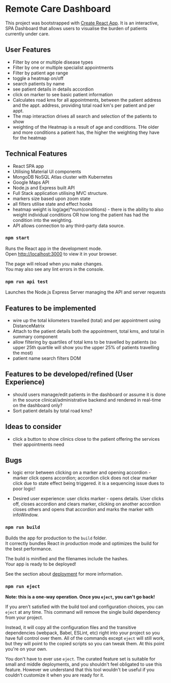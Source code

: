 # Remote Care Dashboard

This project was bootstrapped with [Create React App](https://github.com/facebook/create-react-app). It is an interactive, SPA Dashboard that allows users to visualise the burden of patients currently under care.

## User Features

- Filter by one or multiple disease types
- Filter by one or multiple specialist appointments
- Filter by patient age range
- toggle a heatmap on/off
- search patients by name
- see patient details in details accordion
- click on marker to see basic patient information
- Calculates road kms for all appointments, between the patient address and the appt. address, providing total road km's per patient and per appt.
- The map interaction drives all search and selection of the patients to show
- weighting of the Heatmap is a result of age and conditions. THe older and more conditions a patient has, the higher the weighting they have for the heatmap

## Technical Features

- React SPA app
- Utilising Material UI components
- MongoDB NoSQL Atlas cluster with Kubernetes
- Google Maps API
- Node.js and Express built API
- Full Stack application utilising MVC structure.
- markers size based upon zoom state
- all filters utilise state and effect hooks
- heatmap weight is log(age)\*num(conditions) - there is the ability to also weight individual conditions OR how long the patient has had the condition into the weighting.
- API allows connection to any third-party data source.

### `npm start`

Runs the React app in the development mode.\
Open [http://localhost:3000](http://localhost:3000) to view it in your browser.

The page will reload when you make changes.\
You may also see any lint errors in the console.

### `npm run api test`

Launches the Node.js Express Server managing the API and server requests

## Features to be implemented

- wire up the total kilometers travelled (total) and per appointment using DistanceMatrix
- Attach to the patient details both the appointment, total kms, and total in summary component
- allow filtering by quartiles of total kms to be travelled by patients (so upper 25th quartile will show you the upper 25% of patients travelling the most)
- patient name search filters DOM

## Features to be developed/refined (User Experience)

- should users manage/edit patients in the dashboard or assume it is done in the source clinical/administrative backend and rendered in real-time on the dashboard only?
- Sort patient details by total road kms?

## Ideas to consider

- click a button to show clinics close to the patient offering the services their appointments need

## Bugs

- logic error between clicking on a marker and opening accordion - marker click opens accordion; accordion click does not clear marker click due to state effect being triggered. it is a sequencing issue dues to poor logic!

* Desired user experience: user clicks marker - opens details. User clicks off, closes accordion and clears marker, clicking on another accordion closes others and opens that accordion and marks the marker with infoWindow.

### `npm run build`

Builds the app for production to the `build` folder.\
It correctly bundles React in production mode and optimizes the build for the best performance.

The build is minified and the filenames include the hashes.\
Your app is ready to be deployed!

See the section about [deployment](https://facebook.github.io/create-react-app/docs/deployment) for more information.

### `npm run eject`

**Note: this is a one-way operation. Once you `eject`, you can't go back!**

If you aren't satisfied with the build tool and configuration choices, you can `eject` at any time. This command will remove the single build dependency from your project.

Instead, it will copy all the configuration files and the transitive dependencies (webpack, Babel, ESLint, etc) right into your project so you have full control over them. All of the commands except `eject` will still work, but they will point to the copied scripts so you can tweak them. At this point you're on your own.

You don't have to ever use `eject`. The curated feature set is suitable for small and middle deployments, and you shouldn't feel obligated to use this feature. However we understand that this tool wouldn't be useful if you couldn't customize it when you are ready for it.
